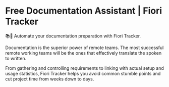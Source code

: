 # Free Documentation Assistant | Fiori Tracker

📚💨 Automate your documentation preparation with Fiori Tracker.

Documentation is the superior power of remote teams. The most successful remote working teams will be the ones that effectively translate the spoken to written.

From gathering and controlling requirements to linking with actual setup and usage statistics, Fiori Tracker helps you avoid common stumble points and cut project time from weeks down to days.






